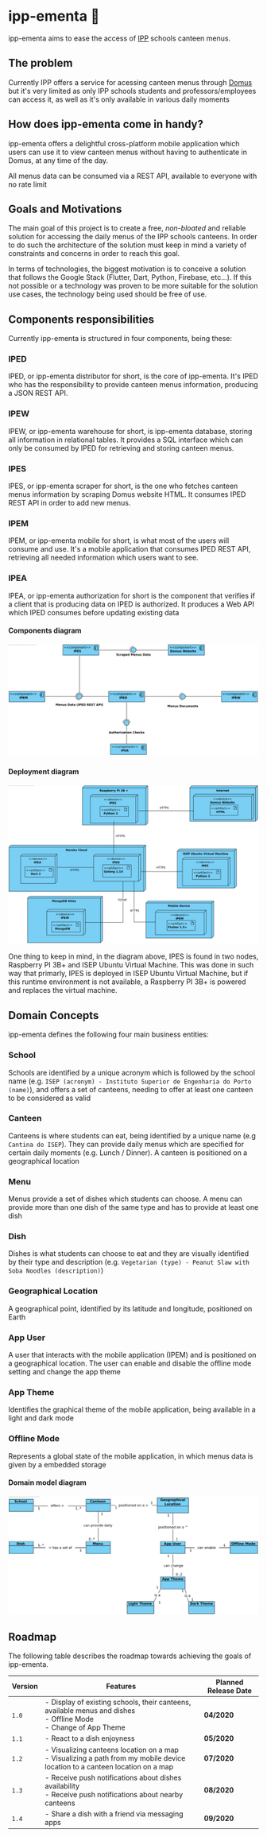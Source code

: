 # ipp-ementa 🍕

ipp-ementa aims to ease the access of [IPP](https://www.ipp.pt/) schools canteen menus.

## The problem
Currently IPP offers a service for acessing canteen menus through [Domus](https://domus.ipp.pt) but it's very limited as only IPP schools students and professors/employees can access it, as well as it's only available in various daily moments

## How does ipp-ementa come in handy? 
ipp-ementa offers a delightful cross-platform mobile application which users can use it to view canteen menus without having to authenticate in Domus, at any time of the day.

All menus data can be consumed via a REST API, available to everyone with no rate limit

## Goals and Motivations

The main goal of this project is to create a free, *non-bloated* and reliable solution for accessing the daily menus of the IPP schools canteens. In order to do such the architecture of the solution must keep in mind a variety of constraints and concerns in order to reach this goal.

In terms of technologies, the biggest motivation is to conceive a solution that follows the Google Stack (Flutter, Dart, Python, Firebase, etc...). If this not possible or a technology was proven to be more suitable for the solution use cases, the technology being used should be free of use.

## Components responsibilities

Currently ipp-ementa is structured in four components, being these:

### IPED

IPED, or ipp-ementa distributor for short, is the core of ipp-ementa. It's IPED who has the responsibility to provide canteen menus information, producing a JSON REST API.

### IPEW

IPEW, or ipp-ementa warehouse for short, is ipp-ementa database, storing all information in relational tables. It provides a SQL interface which can only be consumed by IPED for retrieving and storing canteen menus.

### IPES

IPES, or ipp-ementa scraper for short, is the one who fetches canteen menus information by scraping Domus website HTML. It consumes IPED REST API in order to add new menus.

### IPEM

IPEM, or ipp-ementa mobile for short, is what most of the users will consume and use. It's a mobile application that consumes IPED REST API, retrieving all needed information which users want to see.

### IPEA

IPEA, or ipp-ementa authorization for short is the component that verifies if a client that is producing data on IPED is authorized. It produces a Web API which IPED consumes before updating existing data


#### Components diagram

![SYSTEM_ARCHITECTURE_COMPONENTS_DIAGRAM](documentation/system_architecture/IPP-EMENTA-ALL-COMPONENTS.png)


#### Deployment diagram

![DEPLOYMENT_DIAGRAM](documentation/system_architecture/IPP-EMENTA-DEPLOYMENT-DIAGRAM.png)

One thing to keep in mind, in the diagram above, IPES is found in two nodes, Raspberry PI 3B+ and ISEP Ubuntu Virtual Machine. This was done in such way that primarly, IPES is deployed in ISEP Ubuntu Virtual Machine, but if this runtime environment is not available, a Raspberry PI 3B+ is powered and replaces the virtual machine.


## Domain Concepts 

ipp-ementa defines the following four main business entities:

### School

Schools are identified by a unique acronym which is followed by the school name (e.g. `ISEP (acronym) - Instituto Superior de Engenharia do Porto (name)`), and offers a set of canteens, needing to offer at least one canteen to be considered as valid

### Canteen

Canteens is where students can eat, being identified by a unique name (e.g `Cantina do ISEP`). They can provide daily menus which are specified for certain daily moments (e.g. Lunch / Dinner). A canteen is positioned on a geographical location

### Menu

Menus provide a set of dishes which students can choose. A menu can provide more than one dish of the same type and has to provide at least one dish

### Dish

Dishes is what students can choose to eat and they are visually identified by their type and description (e.g. `Vegetarian (type) - Peanut Slaw with Soba Noodles (description)`)

### Geographical Location

A geographical point, identified by its latitude and longitude, positioned on Earth

### App User

A user that interacts with the mobile application (IPEM) and is positioned on a geographical location. The user can enable and disable the offline mode setting and change the app theme

### App Theme

Identifies the graphical theme of the mobile application, being available in a light and dark mode

### Offline Mode

Represents a global state of the mobile application, in which menus data is given by a embedded storage


#### Domain model diagram

![DOMAIN_MODEL_DIAGRAM](documentation/domain_model/IPP-EMENTA-DOMAIN-MODEL.png)


## Roadmap

The following table describes the roadmap towards achieving the goals of ipp-ementa.

|Version|Features|Planned Release Date|
|-------|--------|--------------------|
|`1.0`|- Display of existing schools, their canteens, available menus and dishes <br> - Offline Mode <br> - Change of App Theme|**04/2020**|
|`1.1`|- React to a dish enjoyness|**05/2020**|
|`1.2`|- Visualizing canteens location on a map <br> - Visualizing a path from my mobile device location to a canteen location on a map|**07/2020**|
|`1.3`|- Receive push notifications about dishes availability <br> - Receive push notifications about nearby canteens|**08/2020**|
|`1.4`|- Share a dish with a friend via messaging apps|**09/2020**|